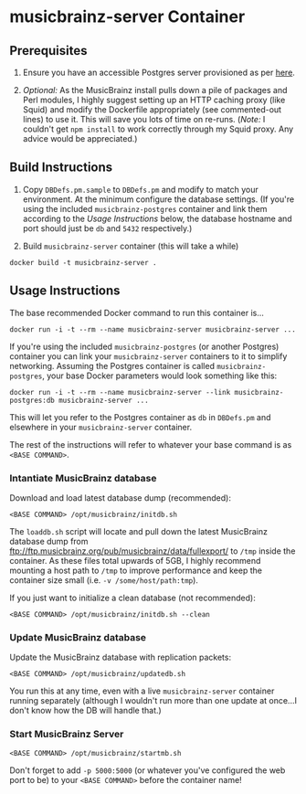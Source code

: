 # musicbrainz-server Container

Prerequisites
-------------

1. Ensure you have an accessible Postgres server provisioned as per [here](../README.md).

2. *Optional:* As the MusicBrainz install pulls down a pile of packages and Perl modules, I highly suggest setting up an HTTP caching proxy (like Squid) and modify the Dockerfile appropriately (see commented-out lines) to use it.  This will save you lots of time on re-runs.  (*Note:* I couldn't get `npm install` to work correctly through my Squid proxy.  Any advice would be appreciated.)

Build Instructions
------------------
1. Copy `DBDefs.pm.sample` to `DBDefs.pm` and modify to match your environment.  At the minimum configure the database settings. (If you're using the included `musicbrainz-postgres` container and link them according to the *Usage Instructions* below, the database hostname and port should just be `db` and `5432` respectively.)

2. Build `musicbrainz-server` container (this will take a while)

```
docker build -t musicbrainz-server .
```

Usage Instructions
------------------

The base recommended Docker command to run this container is...

```
docker run -i -t --rm --name musicbrainz-server musicbrainz-server ...
```

If you're using the included `musicbrainz-postgres` (or another Postgres) container you can link your `musicbrainz-server` containers to it to simplify networking.  Assuming the Postgres container is called `musicbrainz-postgres`, your base Docker parameters would look something like this:

```
docker run -i -t --rm --name musicbrainz-server --link musicbrainz-postgres:db musicbrainz-server ...
```

This will let you refer to the Postgres container as `db` in `DBDefs.pm` and elsewhere in your `musicbrainz-server` container.

The rest of the instructions will refer to whatever your base command is as `<BASE COMMAND>`.


### Intantiate MusicBrainz database

Download and load latest database dump (recommended):

```
<BASE COMMAND> /opt/musicbrainz/initdb.sh
```

The `loaddb.sh` script will locate and pull down the latest MusicBrainz database dump from ftp://ftp.musicbrainz.org/pub/musicbrainz/data/fullexport/ to `/tmp` inside the container.  As these files total upwards of 5GB, I highly recommend mounting a host path to `/tmp` to improve performance and keep the container size small (i.e. `-v /some/host/path:tmp`).

If you just want to initialize a clean database (not recommended):

```
<BASE COMMAND> /opt/musicbrainz/initdb.sh --clean
```

### Update MusicBrainz database

Update the MusicBrainz database with replication packets:

```
<BASE COMMAND> /opt/musicbrainz/updatedb.sh
```

You run this at any time, even with a live `musicbrainz-server` container running separately (although I wouldn't run more than one update at once...I don't know how the DB will handle that.)

### Start MusicBrainz Server

```
<BASE COMMAND> /opt/musicbrainz/startmb.sh
```

Don't forget to add `-p 5000:5000` (or whatever you've configured the web port to be) to your `<BASE COMMAND>` before the container name!
